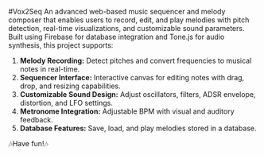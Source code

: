 #Vox2Seq
An advanced web-based music sequencer and melody composer that enables users to record, edit, and play melodies with pitch detection, real-time visualizations, and customizable sound parameters. Built using Firebase for database integration and Tone.js for audio synthesis, this project supports:
  1. **Melody Recording:** Detect pitches and convert frequencies to musical notes in real-time.
  2. **Sequencer Interface:** Interactive canvas for editing notes with drag, drop, and resizing capabilities.
  3. **Customizable Sound Design:** Adjust oscillators, filters, ADSR envelope, distortion, and LFO settings.
  4. **Metronome Integration:** Adjustable BPM with visual and auditory feedback.
  5. **Database Features:** Save, load, and play melodies stored in a database.

🎶Have fun!🎶
